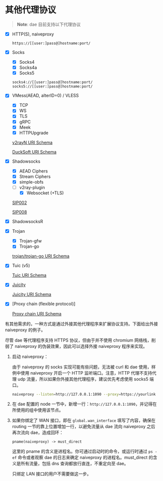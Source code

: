 # 其他代理协议

> **Note**: dae 目前支持以下代理协议

- [x] HTTP(S), naiveproxy
  ```
  https://[[user:]pass@]hostname:port/
  ```
- [x] Socks
  - [x] Socks4
  - [x] Socks4a
  - [x] Socks5

  ```
  socks4://[[user:]pass@]hostname:port/
  socks5://[[user:]pass@]hostname:port/
  ```

- [x] VMess(AEAD, alterID=0) / VLESS
  - [x] TCP
  - [x] WS
  - [x] TLS
  - [x] gRPC
  - [x] Meek
  - [x] HTTPUpgrade

  [v2rayN URI Schema](https://github.com/2dust/v2rayN/wiki/%E5%88%86%E4%BA%AB%E9%93%BE%E6%8E%A5%E6%A0%BC%E5%BC%8F%E8%AF%B4%E6%98%8E(ver-2))

  [DuckSoft URI Schema](https://github.com/XTLS/Xray-core/discussions/716)

- [x] Shadowsocks
  - [x] AEAD Ciphers
  - [x] Stream Ciphers
  - [x] simple-obfs
  - [ ] v2ray-plugin
    - [x] Websocket (+TLS)

  [SIP002](https://shadowsocks.org/doc/sip002.html)

  [SIP008](https://shadowsocks.org/doc/sip008.html)

- [x] ShadowsocksR

- [x] Trojan
  - [x] Trojan-gfw
  - [x] Trojan-go

  [trojan/trojan-go URI Schema](https://p4gefau1t.github.io/trojan-go/developer/url/)

- [x] Tuic (v5)

  [Tuic URI Schema](https://github.com/daeuniverse/dae/discussions/182)

- [x] [Juicity](https://github.com/juicity/juicity)

  [Juicity URI Schema](https://github.com/juicity/juicity?tab=readme-ov-file#link-format)

- [x] [Proxy chain (flexible protocol)]

  [Proxy chain URI Schema](https://github.com/daeuniverse/dae/discussions/236)

有其他需求的，一种方式是通过外接其他代理程序来扩展协议支持。下面给出外接 naiveproxy 的例子。

尽管 dae 等代理程序支持 HTTPS 协议，但由于并不使用 chromium 网络栈，削弱了 naiveproxy 的伪装效果，因此可以选择外接 naiveproxy 程序来实现。

1. 启动 naiveproxy：

   由于 naiveproxy 的 socks 实现可能有些问题，无法被 curl 和 dae 使用，样例中使用 naiveproxy 开启一个 HTTP 监听端口。注意，HTTP 代理不支持代理 udp 流量，所以如果你外接其他代理程序，建议优先考虑使用 socks5 端口。

   ```bash
   naiveproxy --listen=http://127.0.0.1:1090 --proxy=https://yourlink
   ```

2. 在 dae 配置的 node 一节中，新增一行：`http://127.0.0.1:1090`，并记得在所使用的组中使用该节点。

3. 如果你绑定了 WAN 接口，即在 `global.wan_interface` 填写了内容，确保在 routing 一节的靠上位置增加一行，以避免流量从 dae 流向 naiveproxy 之后再次流向 dae，造成回环：

   ```shell
   pname(naiveproxy) -> must_direct
   ```

   这里的 pname 的含义是进程名。你可通过启动时的命令，或运行时通过 `ps -ef` 命令或者观察 dae 的日志来确定 naiveproxy 的进程名。must_direct 的含义是所有流量，包括 dns 查询都放行直连，不重定向至 dae。

   只绑定 LAN 接口的用户不需要做这一步。
